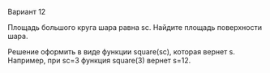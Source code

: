 Вариант 12

Площадь большого круга шара равна sc. Найдите площадь поверхности шара.

Решение оформить в виде функции square(sc), которая вернет s. Например, при
sc=3 функция square(3) вернет s=12.
